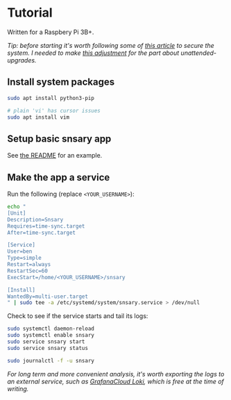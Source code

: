 # Tutorial

Written for a Raspbery Pi 3B+.

_Tip: before starting it's worth following some of [this article](https://raspberrytips.com/security-tips-raspberry-pi/) to secure the system. I needed to make [this adjustment](https://raspberrypi.stackexchange.com/questions/38931/how-do-i-set-my-raspberry-pi-to-automatically-update-upgrade#comment130516_38990) for the part about unattended-upgrades._

## Install system packages

```bash
sudo apt install python3-pip

# plain 'vi' has cursor issues
sudo apt install vim
```

## Setup basic snsary app

See [the README](../../README.md) for an example.

## Make the app a service

Run the following (replace `<YOUR_USERNAME>`):

```bash
echo "
[Unit]
Description=Snsary
Requires=time-sync.target
After=time-sync.target

[Service]
User=ben
Type=simple
Restart=always
RestartSec=60
ExecStart=/home/<YOUR_USERNAME>/snsary

[Install]
WantedBy=multi-user.target
" | sudo tee -a /etc/systemd/system/snsary.service > /dev/null
```

Check to see if the service starts and tail its logs:

```bash
sudo systemctl daemon-reload
sudo systemctl enable snsary
sudo service snsary start
sudo service snsary status

sudo journalctl -f -u snsary
```

_For long term and more convenient analysis, it's worth exporting the logs to an external service, such as [GrafanaCloud Loki](logging.md), which is free at the time of writing._
